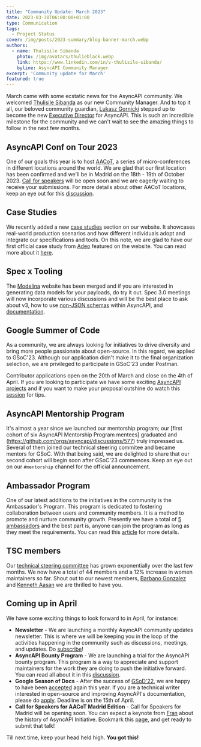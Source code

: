 ```yaml
---
title: "Community Update: March 2023"
date: 2023-03-30T06:00:00+01:00
type: Communication
tags:
  - Project Status
cover: /img/posts/2023-summary/blog-banner-march.webp
authors:
  - name: Thulisile Sibanda
    photo: /img/avatars/thulieblack.webp
    link: https://www.linkedin.com/in/v-thulisile-sibanda/
    byline: AsyncAPI Community Manager
excerpt: 'Community update for March'
featured: true
---
```

March came with some ecstatic news for the AsyncAPI community. We welcomed [Thulisile Sibanda](https://www.linkedin.com/in/v-thulisile-sibanda/) as our new Community Manager. And to top it all, our beloved community guardian, [Lukasz Gornicki](https://www.linkedin.com/in/lukasz-gornicki-a621914/) stepped up to become the new [Executive Director](https://github.com/orgs/asyncapi/discussions/615) for AsyncAPI.
This is such an incredible milestone for the community and we can't wait to see the amazing things to follow in the next few months.

## AsyncAPI Conf on Tour 2023
One of our goals this year is to host [AACoT](https://opencollective.com/asyncapi/events/asyncapi-conference-on-tour-6b3c0aa1), a series of micro-conferences in different locations around the world. We are glad that our first location has been confirmed and we'll be in Madrid on the 18th - 19th of October 2023. [Call for speakers](https://sessionize.com/aacot-madrid) will be open soon and we are eagerly waiting to receive your submissions. For more details about other AACoT locations, keep an eye out for this [discussion](https://github.com/orgs/asyncapi/discussions/598).

## Case Studies
We recently added a new [case studies](https://www.asyncapi.com/casestudies) section on our website. It showcases real-world production scenarios and how different individuals adopt and integrate our specifications and tools. On this note, we are glad to have our first official case study from [Adeo](https://www.adeo.com/en/) featured on the website. You can read more about it [here](https://www.asyncapi.com/casestudies/adeogroup).

## Spec x Tooling
The [Modelina](https://modelina.org/) website has been merged and if you are interested in generating data models for your payloads, do try it out.
Spec 3.0 meetings will now incorporate various discussions and will be the best place to ask about v3, how to use [non-JSON schemas](https://github.com/asyncapi/spec/pull/910) within AsyncAPI, and [documentation](https://github.com/asyncapi/website/issues/1433).


## Google Summer of Code
As a community, we are always looking for initiatives to drive diversity and bring more people passionate about open-source. In this regard, we applied to GSoC'23. Although our application didn't make it to the final organization selection, we are privileged to participate in GSoC'23 under Postman. 

Contributor applications open on the 20th of March and close on the 4th of April. If you are looking to participate we have some exciting [AsyncAPI projects](https://github.com/postman-open-technologies/gsoc-2023/issues?q=is%3Aissue+is%3Aopen+label%3Afinal+label%3Aasyncapi+) and if you want to make your proposal outshine do watch this [session](https://www.youtube.com/live/ECe592525p4?feature=share) for tips.

## AsyncAPI Mentorship Program
It's almost a year since we launched our mentorship program; our [first cohort of six AsyncAPI Mentorship Program mentees] graduated and (https://github.com/orgs/asyncapi/discussions/577) truly impressed us. Several of them joined our technical steering commitee and became mentors for GSoC. With that being said, we are delighted to share that our second cohort will begin soon after GSoC'23 commences. Keep an eye out on our `#mentorship` channel for the official announcement.

## Ambassador Program
One of our latest additions to the initiatives in the community is the Ambassador's Program. This program is dedicated to fostering collaboration between users and community members. It is a method to promote and nurture community growth. Presently we have a total of [5 ambassadors](https://www.asyncapi.com/community/ambassadors) and the best part is, anyone can join the program as long as they meet the requirements. You can read this [article](https://www.asyncapi.com/blog/asyncapi-ambassador-program) for more details.

## TSC members
Our [technical steering committee](https://www.asyncapi.com/community/tsc) has grown exponentially over the last few months. We now have a total of 44 members and a 12% increase in women maintainers so far. Shout out to our newest members, [Barbano Gonzalez](https://www.linkedin.com/in/barbano-gonzalez-moreno) and [Kenneth Aasan](https://www.twitter.com/kennethaasan) we are thrilled to have you.

## Coming up in April
We have some exciting things to look forward to in April, for instance:

- **Newsletter** - We are launching a monthly AsyncAPI community updates newsletter. This is where we will be keeping you in the loop of the activities happening in the community such as discussions, meetings, and updates. Do [subscribe](https://www.asyncapi.com/newsletter)!
- **AsyncAPI Bounty Program** - We are launching a trial for the AsyncAPI bounty program. This program is a way to appreciate and support maintainers for the work they are doing to push the initiative forward. You can read all about it in this [discussion](https://github.com/orgs/asyncapi/discussions/513).
- **Google Season of Docs** - After the success of [GSoD'22](https://github.com/orgs/asyncapi/discussions/303), we are happy to have been [accepted](https://developers.google.com/season-of-docs/docs/participants/) again this year. If you are a technical writer interested in open-source and improving AsyncAPI's documentation, please do [apply](https://forms.gle/pGoeakWBAg3Wfg399). Deadline is on the 15th of April.
- **Call for Speakers for AACoT Madrid Edition** -  Call for Speakers for Madrid will be opening soon. You can expect a keynote from [Fran](https://www.linkedin.com/in/fmvilas/) about the history of AsyncAPI Initiative. Bookmark this [page](https://sessionize.com/aacot-madrid), and get ready to submit that talk!

Till next time, keep your head held high. **You got this!**
